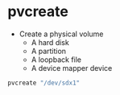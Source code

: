 # pvcreate

- Create a physical volume
  - A hard disk
  - A partition
  - A loopback file
  - A device mapper device

```sh
pvcreate "/dev/sdx1"
```
